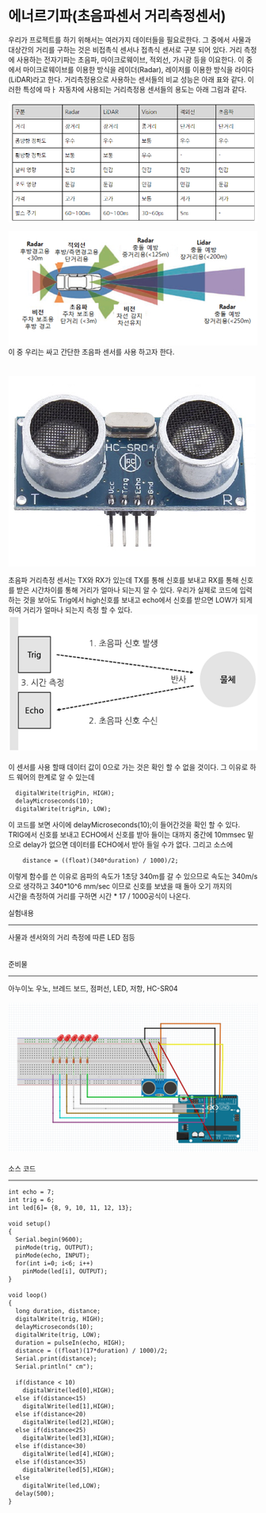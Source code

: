 # 에너르기파(초음파센서 거리측정센서)

우리가 프로젝트를 하기 위해서는 여러가지 데이터들을 필요로한다. 그 중에서 
사물과 대상간의 거리를 구하는 것은 비접촉식 센서나 접촉식 센서로 구분 되어 있다. 
거리 측정에 사용하는 전자기파는 초음파, 마이크로웨이브, 적외선, 가시광 등을 이요한다. 
이 중에서 마이크로웨이브를 이용한 방식을 레이더(Radar), 레이저를 이용한 방식을 라이다(LiDAR)라고 한다.
거리측정용으로 사용하는 센서들의 비교 성능은 아래 표와 같다. 이러한 특성에 따ㅏ 자동차에 사용되는
거리측정용 센서들의 용도는 아래 그림과 같다.  

![표](img/음파측정.png)  

![표](img/센서가시거리.PNG)  
이 중 우리는 싸고 간단한 초음파 센서를 사용 하고자 한다.  
　  
　  
![센서](img/ultrasonic.jpg)  

초음파 거리측정 센서는 TX와 RX가 있는데 TX를 통해 신호를 보내고 RX를 통해 신호를 받은 시간차이를 통해
거리가 얼마나 되는지 알 수 있다. 우리가 실제로 코드에 입력하는 것을 보아도 Trig에서
high신호를 보내고 echo에서 신호를 받으면 LOW가 되게 하여 거리가 얼마나 되는지 측정 할 수 있다.  
![원리](img/reason.png)  
　  
이 센서를 사용 할때 데이터 값이 0으로 가는 것은 확인 할 수 없을 것이다.
그 이유로 하드 웨어의 한계로 알 수 있는데 
    
      digitalWrite(trigPin, HIGH); 
      delayMicroseconds(10);
      digitalWrite(trigPin, LOW);
이 코드를 보면 사이에 delayMicroseconds(10);이 들어간것을 확인 할 수 있다.
TRIG에서 신호를 보내고 ECHO에서 신호를 받아 들이는 대까지 
중간에 10mmsec 밑으로 delay가 없으면 데이터를 ECHO에서 받아 들일 수가 없다. 그리고 소스에
    
        distance = ((float)(340*duration) / 1000)/2;
이렇게 함수를 쓴 이유로 음파의 속도가 1초당 340m를 갈 수 있으므로 속도는 340m/s으로 생각하고
340*10^6 mm/sec 이므로 신호를 보냈을 때 돌아 오기 까지의  
 시간을 측정하여 거리를 구하면
시간 * 17 / 1000공식이 나온다.
　  

실험내용
***  
사물과 센서와의 거리 측정에 따른 LED 점등  

　  
준비물
***
아누이노 우노, 브레드 보드, 점퍼선, LED, 저항, HC-SR04  
　  
![보드](img/board.PNG)  
　  
소스 코드
***  

    
    int echo = 7;
    int trig = 6;
    int led[6]= {8, 9, 10, 11, 12, 13};
    
    void setup()
    {
      Serial.begin(9600);
      pinMode(trig, OUTPUT);
      pinMode(echo, INPUT);
      for(int i=0; i<6; i++)
        pinMode(led[i], OUTPUT);
    }
    
    void loop()
    {
      long duration, distance;
      digitalWrite(trig, HIGH);
      delayMicroseconds(10);
      digitalWrite(trig, LOW);
      duration = pulseIn(echo, HIGH);
      distance = ((float)(17*duration) / 1000)/2;
      Serial.print(distance);
      Serial.println(" cm");
    
      if(distance < 10)
        digitalWrite(led[0],HIGH);
      else if(distance<15)
        digitalWrite(led[1],HIGH);
      else if(distance<20)
        digitalWrite(led[2],HIGH);
      else if(distance<25)
        digitalWrite(led[3],HIGH);
      else if(distance<30)
        digitalWrite(led[4],HIGH);
      else if(distance<35)
        digitalWrite(led[5],HIGH);
      else
        digitalWrite(led,LOW);
      delay(500);
    }
